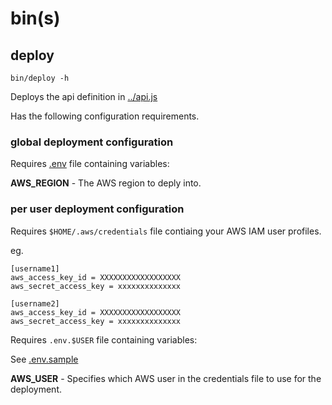 
# bin(s)


## deploy

`bin/deploy -h`

Deploys the api definition in [../api.js](https://github.com/InfinityG/aws-contract-api/blob/master/api.js)

Has the following configuration requirements.

### global deployment configuration

Requires [.env](https://github.com/InfinityG/aws-contract-api/blob/master/.env) file containing variables:

__AWS_REGION__ - The AWS region to deply into.<br/>

### per user deployment configuration

Requires `$HOME/.aws/credentials` file contiaing your AWS IAM user profiles.

eg.

```
[username1]
aws_access_key_id = XXXXXXXXXXXXXXXXXX
aws_secret_access_key = xxxxxxxxxxxxxx

[username2]
aws_access_key_id = XXXXXXXXXXXXXXXXXX
aws_secret_access_key = xxxxxxxxxxxxxx 

```

Requires `.env.$USER` file containing variables:

See [.env.sample](https://github.com/InfinityG/aws-contract-api/blob/master/.env.sample)

__AWS_USER__ - Specifies which AWS user in the credentials file to use for the deployment.<br/>

